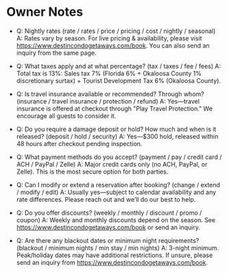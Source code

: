 # Owner Notes

- Q: Nightly rates (rate / rates / price / pricing / cost / nightly / seasonal)
  A: Rates vary by season. For live pricing & availability, please visit https://www.destincondogetaways.com/book. You can also send an inquiry from the same page.

- Q: What taxes apply and at what percentage? (tax / taxes / fee / fees)
  A: Total tax is 13%: Sales tax 7% (Florida 6% + Okaloosa County 1% discretionary surtax) + Tourist Development Tax 6% (Okaloosa County).

- Q: Is travel insurance available or recommended? Through whom? (insurance / travel insurance / protection / refund)
  A: Yes—travel insurance is offered at checkout through "Play Travel Protection." We encourage all guests to consider it.

- Q: Do you require a damage deposit or hold? How much and when is it released? (deposit / hold / security)
  A: Yes—$300 hold, released within 48 hours after checkout pending inspection.

- Q: What payment methods do you accept? (payment / pay / credit card / ACH / PayPal / Zelle)
  A: Major credit cards only (no ACH, PayPal, or Zelle). This is the most secure option for both parties.

- Q: Can I modify or extend a reservation after booking? (change / extend / modify / edit)
  A: Usually yes—subject to calendar availability and any rate differences. Please reach out and we’ll do our best to help.

- Q: Do you offer discounts? (weekly / monthly / discount / promo / coupon)
  A: Weekly and monthly discounts depend on the season. See https://www.destincondogetaways.com/book or send an inquiry.

- Q: Are there any blackout dates or minimum night requirements? (blackout / minimum nights / min stay / min nights)
  A: 3-night minimum. Peak/holiday dates may have additional restrictions. If unsure, please send an inquiry from https://www.destincondogetaways.com/book.
